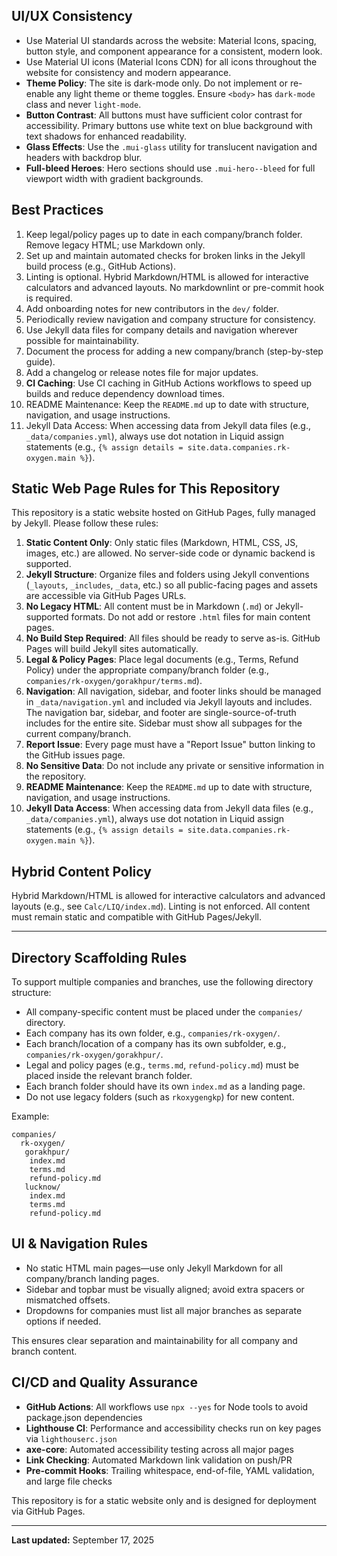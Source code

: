 
## UI/UX Consistency

- Use Material UI standards across the website: Material Icons, spacing, button style, and component appearance for a consistent, modern look.
- Use Material UI icons (Material Icons CDN) for all icons throughout the website for consistency and modern appearance.
- **Theme Policy**: The site is dark-mode only. Do not implement or re-enable any light theme or theme toggles. Ensure `<body>` has `dark-mode` class and never `light-mode`.
- **Button Contrast**: All buttons must have sufficient color contrast for accessibility. Primary buttons use white text on blue background with text shadows for enhanced readability.
- **Glass Effects**: Use the `.mui-glass` utility for translucent navigation and headers with backdrop blur.
- **Full-bleed Heroes**: Hero sections should use `.mui-hero--bleed` for full viewport width with gradient backgrounds.

## Best Practices

1. Keep legal/policy pages up to date in each company/branch folder. Remove legacy HTML; use Markdown only.
2. Set up and maintain automated checks for broken links in the Jekyll build process (e.g., GitHub Actions).
3. Linting is optional. Hybrid Markdown/HTML is allowed for interactive calculators and advanced layouts. No markdownlint or pre-commit hook is required.
4. Add onboarding notes for new contributors in the `dev/` folder.
5. Periodically review navigation and company structure for consistency.
6. Use Jekyll data files for company details and navigation wherever possible for maintainability.
7. Document the process for adding a new company/branch (step-by-step guide).
8. Add a changelog or release notes file for major updates.
9. **CI Caching**: Use CI caching in GitHub Actions workflows to speed up builds and reduce dependency download times.
10. README Maintenance: Keep the `README.md` up to date with structure, navigation, and usage instructions.
11. Jekyll Data Access: When accessing data from Jekyll data files (e.g., `_data/companies.yml`), always use dot notation in Liquid assign statements (e.g., `{% assign details = site.data.companies.rk-oxygen.main %}`).

## Static Web Page Rules for This Repository

This repository is a static website hosted on GitHub Pages, fully managed by Jekyll.
Please follow these rules:

1. **Static Content Only**: Only static files (Markdown, HTML, CSS, JS, images, etc.) are allowed. No server-side code or dynamic backend is supported.
2. **Jekyll Structure**: Organize files and folders using Jekyll conventions (`_layouts`, `_includes`, `_data`, etc.) so all public-facing pages and assets are accessible via GitHub Pages URLs.
3. **No Legacy HTML**: All content must be in Markdown (`.md`) or Jekyll-supported formats. Do not add or restore `.html` files for main content pages.
4. **No Build Step Required**: All files should be ready to serve as-is. GitHub Pages will build Jekyll sites automatically.
5. **Legal & Policy Pages**: Place legal documents (e.g., Terms, Refund Policy) under the appropriate company/branch folder (e.g., `companies/rk-oxygen/gorakhpur/terms.md`).
6. **Navigation**: All navigation, sidebar, and footer links should be managed in `_data/navigation.yml` and included via Jekyll layouts and includes. The navigation bar, sidebar, and footer are single-source-of-truth includes for the entire site. Sidebar must show all subpages for the current company/branch.
7. **Report Issue**: Every page must have a "Report Issue" button linking to the GitHub issues page.
8. **No Sensitive Data**: Do not include any private or sensitive information in the repository.
9. **README Maintenance**: Keep the `README.md` up to date with structure, navigation, and usage instructions.
10. **Jekyll Data Access**: When accessing data from Jekyll data files (e.g., `_data/companies.yml`), always use dot notation in Liquid assign statements (e.g., `{% assign details = site.data.companies.rk-oxygen.main %}`).

## Hybrid Content Policy

Hybrid Markdown/HTML is allowed for interactive calculators and advanced layouts (e.g., see `Calc/LIQ/index.md`). Linting is not enforced. All content must remain static and compatible with GitHub Pages/Jekyll.

---

## Directory Scaffolding Rules

To support multiple companies and branches, use the following directory structure:

- All company-specific content must be placed under the `companies/` directory.
- Each company has its own folder, e.g., `companies/rk-oxygen/`.
- Each branch/location of a company has its own subfolder, e.g.,
  `companies/rk-oxygen/gorakhpur/`.
- Legal and policy pages (e.g., `terms.md`, `refund-policy.md`) must be placed inside
  the relevant branch folder.
- Each branch folder should have its own `index.md` as a landing page.
- Do not use legacy folders (such as `rkoxygengkp`) for new content.

Example:

```text
companies/
  rk-oxygen/
   gorakhpur/
    index.md
    terms.md
    refund-policy.md
   lucknow/
    index.md
    terms.md
    refund-policy.md
```


## UI & Navigation Rules

- No static HTML main pages—use only Jekyll Markdown for all company/branch landing pages.
- Sidebar and topbar must be visually aligned; avoid extra spacers or mismatched offsets.
- Dropdowns for companies must list all major branches as separate options if needed.

This ensures clear separation and maintainability for all company and branch content.

## CI/CD and Quality Assurance

- **GitHub Actions**: All workflows use `npx --yes` for Node tools to avoid package.json dependencies
- **Lighthouse CI**: Performance and accessibility checks run on key pages via `lighthouserc.json`
- **axe-core**: Automated accessibility testing across all major pages
- **Link Checking**: Automated Markdown link validation on push/PR
- **Pre-commit Hooks**: Trailing whitespace, end-of-file, YAML validation, and large file checks

This repository is for a static website only and is designed for deployment via GitHub
Pages.

---

**Last updated:** September 17, 2025
